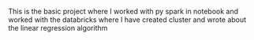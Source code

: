 This is the basic project where I worked with py spark in notebook
and worked with the databricks where I have created cluster and wrote about the linear regression algorithm
